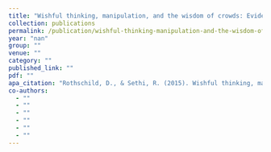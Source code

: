 ```yaml
---
title: "Wishful thinking, manipulation, and the wisdom of crowds: Evidence from a political betting market"
collection: publications
permalink: /publication/wishful-thinking-manipulation-and-the-wisdom-of-crowds-evidence-from-a-political
year: "nan"
group: ""
venue: ""
category: ""
published_link: ""
pdf: ""
apa_citation: "Rothschild, D., & Sethi, R. (2015). Wishful thinking, manipulation, and the wisdom of crowds: Evidence from a political betting market. Research Gate.2016.Mode of access: https://www. researchgate. net/publication/292615991_Political_markets (Accessed: 06.11. 2018.)."
co-authors:
  - ""
  - ""
  - ""
  - ""
  - ""
  - ""
---
```

